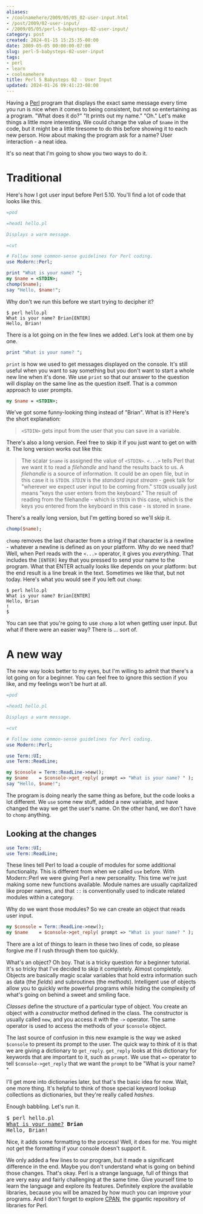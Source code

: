 ```yaml
---
aliases:
- /coolnamehere/2009/05/05_02-user-input.html
- /post/2009/02-user-input/
- /2009/05/05/perl-5-babysteps-02-user-input/
category: post
created: 2024-01-15 15:25:35-08:00
date: 2009-05-05 00:00:00-07:00
slug: perl-5-babysteps-02-user-input
tags:
- perl
- learn
- coolnamehere
title: Perl 5 Babysteps 02 - User Input
updated: 2024-01-26 09:41:23-08:00
---
```


Having a [Perl](../../../card/Perl.md) program that displays the exact same message every time you run is nice when it comes to being consistent, but not so entertaining as a program. "What does it do?" "It prints out my name." "Oh." Let's make things a little more interesting. We could change the value  of `$name` in the code, but it might be a little tiresome to do this before  showing it to each new person. How about making the program ask for a name? User interaction - a neat idea.

<!--more-->

It's so neat that I'm going to show you two ways to do it.

# Traditional

Here's how I got user input before Perl 5.10. You'll find a lot of code that looks like this.

````perl
=pod

=head1 hello.pl

Displays a warm message.

=cut

# Follow some common-sense guidelines for Perl coding.
use Modern::Perl;

print "What is your name? ";
my $name = <STDIN>;
chomp($name);
say "Hello, $name!";
````

Why don't we run this before we start trying to decipher it?

````
$ perl hello.pl
What is your name? Brian[ENTER]
Hello, Brian!
````

There is a lot going on in the few lines we added. Let's look at them one by one.

````perl
print "What is your name? ";
````

`print` is how we used to get messages displayed on the console. It's still useful when you want to say something but you don't want to start a whole new line when it's done. We use `print` so that our answer to the question will display on the same line as the question itself. That is a common approach to user prompts.

````perl
my $name = <STDIN>;
````

We've got some funny-looking thing instead of "Brian". What is it?  Here's the short explanation:

 > 
 > `<STDIN>` gets input from the user that you can save in a variable.

There's also a long version. Feel free to skip it if you just want to get on with it. The long version works out like this:

 > 
 > The scalar `$name` is assigned the value of `<STDIN>`. `<...>` tells Perl
 > that we want it to read a *filehandle* and hand the results back to us. A
 > *filehandle* is a source of information. It could be an open file, but in
 > this case it is `STDIN`. *`STDIN`* is the *standard input stream* - geek talk
 > for "wherever we expect user input to be coming from." `STDIN` usually just
 > means "keys the user enters from the keyboard." The result of reading from
 > the filehandle - which is `STDIN` in this case, which is the keys you entered
 > from the keyboard in this case - is stored in `$name`.

There's a really long version, but I'm getting bored so we'll skip it.

````perl
chomp($name);
````

`chomp` removes the last character from a string if that character is a newline - whatever a newline is defined as on your platform. Why do we need that? Well, when Perl reads with the `<...>` operator, it gives you *everything*. That includes the `[ENTER]` key that you pressed to send your name to the program. What that ENTER actually looks like depends on your platform: but the end result is a line break in the text. Sometimes we like that, but not today. Here's what you would see if you left out `chomp`:

````
$ perl hello.pl
What is your name? Brian[ENTER]
Hello, Brian
!
$
````

You can see that you're going to use `chomp` a lot when getting user input. But what if there were an easier way? There is ... sort of.

# A new way

The new way looks better to my eyes, but I'm willing to admit that there's a lot going on for a beginner. You can feel free to ignore this section if you like, and my feelings won't be hurt at all.

````perl
=pod

=head1 hello.pl

Displays a warm message.

=cut

# Follow some common-sense guidelines for Perl coding.
use Modern::Perl;

use Term::UI;
use Term::ReadLine;

my $console = Term::ReadLine->new();
my $name    = $console->get_reply( prompt => "What is your name? " );
say "Hello, $name!";
````

The program is doing nearly the same thing as before, but the code looks a lot different. We `use` some new stuff, added a new variable, and have changed the way we get the user's name. On the other hand, we don't have to `chomp` anything.

## Looking at the changes

````perl
use Term::UI;
use Term::ReadLine;
````

These lines tell Perl to load a couple of modules for some additional functionality. This is different from when we called `use` before. With Modern::Perl we were giving Perl a new personality. This time we're just making some new functions available. Module names are usually capitalized like proper names, and that `::` is conventionally used to indicate related modules within a category.

Why do we want those modules? So we can create an object that reads user input.

````perl
my $console = Term::ReadLine->new();
my $name    = $console->get_reply( prompt => "What is your name? " );
````

There are a lot of things to learn in these two lines of code, so please forgive me if I rush through them too quickly.

What's an object? Oh boy. That is a tricky question for a beginner tutorial. It's so tricky that I've decided to skip it completely. Almost completely. Objects are basically magic scalar variables that hold extra information such as data (the *fields*) and subroutines (the *methods*). Intelligent use of objects allow you to quickly write powerful programs while hiding the complexity of what's going on behind a sweet and smiling face.

*Classes* define the structure of a particular type of object. You create an object with a *constructor* method defined in the class. The constructor is usually called `new`, and you access it with the `->` operator. The same operator is used to access the methods of your `$console` object.

The last source of confusion in this new example is the way we asked `$console` to present its prompt to the user. The quick way to think of it is that we are giving a dictionary to `get_reply`. `get_reply` looks at this dictionary for keywords that are important to it, such as `prompt`. We use that `=>` operator to tell `$console->get_reply` that we want the `prompt` to be "What is your name? "

I'll get more into dictionaries later, but that's the basic idea for now. Wait, one more thing. It's helpful to think of those special keyword lookup collections as dictionaries, but they're really called *hashes*.

Enough babbling. Let's run it.

<pre>
$ perl hello.pl
<u>What is your name?</u> <b>Brian</b>
Hello, Brian!
</pre>

Nice, it adds some formatting to the process! Well, it does for me. You might  not get the formatting if your console doesn't support it.

We only added a few lines to our program, but it made a significant difference in the end. Maybe you don't understand what is going on behind those changes. That's okay. Perl is a strange language, full of things that are very easy and fairly challenging at the same time. Give yourself time to learn the language and explore its features. Definitely explore the available libraries, because you will be amazed by how much you can improve your programs. And I don't forget to explore [CPAN](https://www.cpan.org/), the gigantic repository of libraries for Perl.
